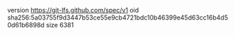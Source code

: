 version https://git-lfs.github.com/spec/v1
oid sha256:5a03755f9d3447b53ce55e9cb4721bdc10b46399e45d63cc16b4d50d61b6898d
size 6381

